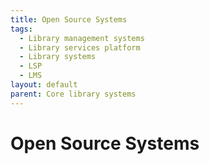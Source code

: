 ```yaml
---
title: Open Source Systems
tags:
  - Library management systems
  - Library services platform
  - Library systems
  - LSP
  - LMS
layout: default
parent: Core library systems
---
```

# Open Source Systems
